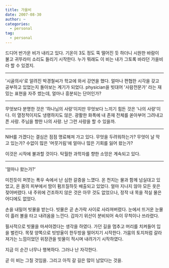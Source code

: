 ```yaml
---
title: 가을비
date: 2007-08-30
author: ~
categories:
  - personal
tag:
  - personal
---
```




드디어 반가운 비가 내리고 있다. 기온이 3도 정도 뚝 떨어진 듯 하더니 시원한 바람이 불고 귀뚜라미 소리도 들리기 시작한다.
누가 뭐래도 이 비는 내가 그토록 바라던 가을비라 할 수 있겠지.

---

'시골의사'로 알려진 박경철씨가 학교에 와서 강연을 했다. 얼마나 편협한 시각을 갖고 공부하고 있었는지 돌아보는 계기가 되었다.
physician을 빗대어 '사람전문가' 라는 재밌는 표현을 자주 썼는데, 얼마나 흥분되는 단어인가?

---

무엇보다 분명한 것은 '하나님의 사랑'이지만 무엇보다 느끼기 힘든 것은 '나의 사랑'이다.
이 열정적이지도 냉랭하지도 않은.
광활한 화폭에 내 존재 전체를 쏟아부어 그려내고픈 사랑. 주님을 향한 나의 사랑. 난 그런 사랑을 할 수 있을까.

---

NIH를 가겠다는 결심은 점점 명료해져 가고 있다. 무엇을 두려워하는가? 무엇이 날 막고 있는가? 수없이 많은 '머뭇거림'에 얼마나 많은 기회를 잃어 왔는가?

이것은 시작에 불과할 것이다. 탁월한 과학자를 향한 소망은 계속되고 있다.

---

'얼마나 왔는가?'

미친듯이 퍼붓는 폭우 속에서 난 심한 갈증을 느꼈다. 온 천지는 물과 함께 넘실대고 있었고, 온 몸의 피부에서 땀이 펌프질하듯 배출되고 있었다. 얼마 지나지 않아 모든 옷은 젖어버렸다. 내 주위에 건조하지 않은 것은 아무 것도 없었으나, 정작 내 목을 적실 물은 어디에도 없었다.

손을 내밀어 빗물을 받는다. 빗물은 곧 손가락 사이로 사라져버렸다. 눈에서 뜨거운 눈물이 흘러 볼을 타고 내려옴을 느낀다. 갑자기 위산이 분비되어 속이 무척이나 쓰라렸다. 

필사적으로 빗물을 마셔야겠다는 생각을 하였다. 가던 길을 멈추고 머리를 치켜들어 입을 벌린다. 목젖 양쪽으로 빗방울이 한두방을 떨어지기 시작한다. 가뭄의 토지처럼 갈라져가는 느낌이었던 위장관을 빗물이 적시며 내려가기 시작하였다.

지금 이 순간 너무나 행복하다.
그러나 난 자각한다. 

곧 이 비는 그칠 것임을. 그리고 아직 갈 길은 많이 남았다는 것을.


 







